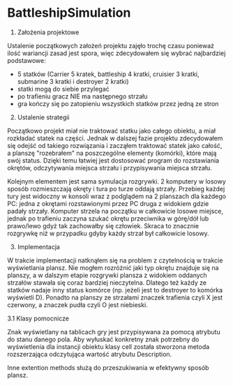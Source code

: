# BattleshipSimulation

1. Założenia projektowe

Ustalenie początkowych założeń projektu zajęło trochę czasu ponieważ ilość wariancji zasad jest spora, więc zdecydowałem się wybrać najbardziej podstawowe:
- 5 statków (Carrier 5 kratek, battleship 4 kratki, cruisier 3 kratki, submarine 3 kratki i destroyer 2 kratki)
- statki mogą do siebie przylegać 
- po trafieniu gracz NIE ma następnego strzału
- gra kończy się po zatopieniu wszystkich statków przez jedną ze stron

2. Ustalenie strategii

Początkowo projekt miał nie traktować statku jako całego obiektu, a miał rozkładać statek na części. Jednak w dalszej fazie projektu zdecydowałem się odejść od takiego
rozwiązania i zacząłem traktować statek jako całość, a planszę "rozebrałem" na poszczególne elementy (komórki), które mają swój status. Dzięki temu łatwiej jest dostosować program
do rozstawiania okrętów, odczytywania miejsca strzału i przypisywania miejsca strzału. 

Kolejnym elementem jest sama symulacja rozgrywki. 2 komputery w losowy sposób rozmieszczają okręty i tura po turze oddają strzały. Przebieg każdej tury jest widoczny w konsoli 
wraz z podglądem na 2 planszach dla każdego PC: jedna z okrętami rozstawionymi przez PC druga z widokiem gdzie padały strzały. Komputer strzela na początku w całkowicie losowe miejsce,
jednak po trafieniu zaczyna szukać okrętu przeciwnika w górę/dół lub prawo/lewo gdyż tak zachowałby się człowiek. Skraca to znacznie rozgrywkę niż w przypadku gdyby każdy strzał 
był całkowicie losowy.

3. Implementacja 

W trakcie implementacji natknąłem się na problem z czytelnością w trakcie wyświetlania plansz. Nie mogłem rozróżnić jaki typ okrętu znajduje się na planszy, a w dalszym etapie 
rozgrywki plansza z widokiem oddanych strzałów stawała się coraz bardziej nieczytelna. Dlatego też każdy ze statków nadaje inny status komórce (np. jeżeli jest to destroyer to komórka 
wyświetli D). Ponadto na planszy ze strzałami znaczek trafienia czyli X jest czerwony, a znaczek pudła czyli O jest niebieski.

3.1 Klasy pomocnicze

Znak wyświetlany na tablicach gry jest przypisywana za pomocą atrybutu do stanu danego pola. Aby wyłuskać konkretny znak potrzebny do wyświetlenia dla instancji obiektu klasy cell
została stworzona metoda rozszerzająca odczytująca wartość atrybutu Description.

Inne extention methods służą do przeszukiwania w efektywny sposób plansz.
